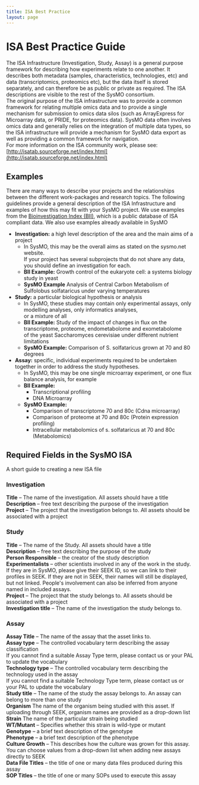 ```yaml
---
title: ISA Best Practice
layout: page
---
```


# ISA Best Practice Guide

The ISA Infrastructure (Investigation, Study, Assay) is a general purpose framework for describing how experiments relate to one another. It describes both metadata (samples, characteristics, technologies, etc) and data (transcriptomics, proteomics etc), but the data itself is stored separately, and can therefore be as public or private as required. The ISA descriptions are visible to the rest of the SysMO consortium.  
The original purpose of the ISA infrastructure was to provide a common framework for relating multiple omics data and to provide a single mechanism for submission to omics data silos (such as ArrayExpress for Microarray data, or PRIDE, for proteomics data). SysMO data often involves omics data and generally relies on the integration of multiple data types, so the ISA infrastructure will provide a mechanism for SysMO data export as well as providing a common framework for navigation.   
For more information on the ISA community work, please see:  
[http://isatab.sourceforge.net/index.html](http://isatab.sourceforge.net/index.html)


## Examples

There are many ways to describe your projects and the relationships between the different work-packages and research topics. The following guidelines provide a general description of the ISA Infrastructure and examples of how this may fit with your SysMO project. We use examples from the [Bioinvestigation Index (BII)](http://www.ebi.ac.uk/bioinvindex/), which is a public database of ISA compliant data. We also use examples already available in SysMO

* **Investigation:** a high level description of the area and the main aims of a project
    * In SysMO, this may be the overall aims as stated on the sysmo.net website.   
If your project has several subprojects that do not share any data, you should define an investigation for each.
    * **BII Example:** Growth control of the eukaryote cell: a systems biology study in yeast
    * **SysMO Example** Analysis of Central Carbon Metabolism of Sulfolobus solfataricus under varying temperatures
* **Study:** a particular biological hypothesis or analysis
    * In SysMO, these studies may contain only experimental assays, only modelling analyses, only informatics analyses,   
or a mixture of all
    * **BII Example:** Study of the impact of changes in flux on the transcriptome, proteome, endometabolome and exometabolome   
of the yeast Saccharomyces cerevisiae under different nutrient limitations
    * **SysMO Example:** Comparison of S. solfataricus grown at 70 and 80 degrees
* **Assay:** specific, individual experiments required to be undertaken together in order to address the study hypotheses.
    * In SysMO, this may be one single microarray experiment, or one flux balance analysis, for example
    * **BII Example:**
        * Transcriptional profiling
        * DNA Microarray
    * **SysMO Example:**
        * Comparison of transcriptome 70 and 80c (Cdna microarray)
        * Comparison of proteome at 70 and 80c (Protein expression profiling)
        * Intracellular metabolomics of s. solfataricus at 70 and 80c (Metabolomics)

## Required Fields in the SysMO ISA

A short guide to creating a new ISA file

### Investigation

**Title** – The name of the investigation. All assets should have a title  
**Description** – free text describing the purpose of the investigation  
**Project** – The project that the investigation belongs to. All assets should be associated with a project

### Study

**Title** – The name of the Study. All assets should have a title  
**Description** – free text describing the purpose of the study  
**Person Responsible** – the creator of the study description  
**Experimentalists** – other scientists involved in any of the work in the study. If they are in SysMO, please give their SEEK ID, so we can link to their profiles in SEEK. If they are not in SEEK, their names will still be displayed, but not linked. People's involvement can also be inferred from anyone named in included assays.  
**Project** – The project that the study belongs to. All assets should be associated with a project  
**Investigation title** – The name of the investigation the study belongs to.

### Assay

**Assay Title** – The name of the assay that the asset links to.   
**Assay type** – The controlled vocabulary term describing the assay classification  
If you cannot find a suitable Assay Type term, please contact us or your PAL to update the vocabulary   
**Technology type** – The controlled vocabulary term describing the technology used in the assay  
If you cannot find a suitable Technology Type term, please contact us or your PAL to update the vocabulary   
**Study title** – The name of the study the assay belongs to. An assay can belong to more than one study  
**Organism** The name of the organism being studied with this asset. If uploading through SEEK, organism names are provided as a drop-down list  
**Strain** The name of the particular strain being studied  
**WT/Mutant** – Specifies whether this strain is wild-type or mutant  
**Genotype** – a brief text description of the genotype  
**Phenotype** – a brief text description of the phenotype  
**Culture Growth** – This describes how the culture was grown for this assay. You can choose values from a drop-down list when adding new assays directly to SEEK  
**Data File Titles** – the title of one or many data files produced during this assay  
**SOP Titles** – the title of one or many SOPs used to execute this assay  